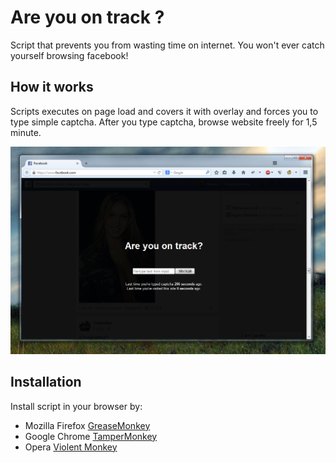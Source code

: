 Are you on track ?
================

Script that prevents you from wasting time on internet.
You won't ever catch yourself browsing facebook!

How it works
----------------
Scripts executes on page load and covers it with overlay and forces you
to type simple captcha. After you type captcha, browse website freely
for 1,5 minute.

![Preview](./preview.png)

Installation
----------------
Install script in your browser by:
- Mozilla Firefox [GreaseMonkey](https://addons.mozilla.org/pl/firefox/addon/greasemonkey/)
- Google Chrome [TamperMonkey](https://chrome.google.com/webstore/detail/tampermonkey/dhdgffkkebhmkfjojejmpbldmpobfkfo)
- Opera [Violent Monkey](https://addons.opera.com/pl/extensions/details/violent-monkey/?display=en)

